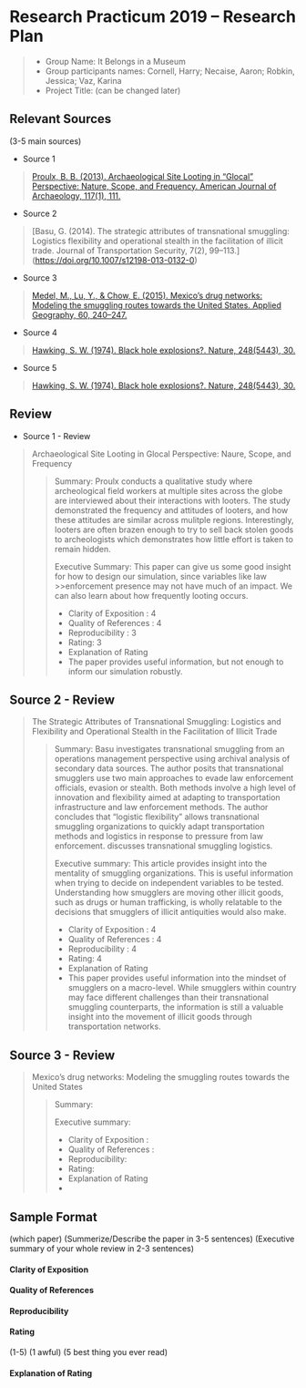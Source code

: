 # Research Practicum 2019 – Research Plan 

> * Group Name: It Belongs in a Museum
> * Group participants names: Cornell, Harry; Necaise, Aaron; Robkin, Jessica; Vaz, Karina
> * Project Title: (can be changed later)

## Relevant Sources

(3-5 main sources)
* Source 1
> [Proulx, B. B. (2013). Archaeological Site Looting in “Glocal” Perspective: Nature, Scope, and Frequency. American Journal of  Archaeology, 117(1), 111.](/relevant_papers/proulx.pdf)

* Source 2
> [Basu, G. (2014). The strategic attributes of transnational smuggling: Logistics flexibility and operational stealth in the facilitation of illicit trade. Journal of Transportation Security, 7(2), 99–113.] (https://doi.org/10.1007/s12198-013-0132-0)

* Source 3
> [Medel, M., Lu, Y., & Chow, E. (2015). Mexico’s drug networks: Modeling the smuggling routes towards the United States. Applied Geography, 60, 240–247.](https://doi.org/10.1016/j.apgeog.2014.10.018)

* Source 4
> [Hawking, S. W. (1974). Black hole explosions?. Nature, 248(5443), 30.](http://citeseerx.ist.psu.edu/viewdoc/download?doi=10.1.1.75.3702&rep=rep1&type=pdf)

* Source 5
> [Hawking, S. W. (1974). Black hole explosions?. Nature, 248(5443), 30.](http://citeseerx.ist.psu.edu/viewdoc/download?doi=10.1.1.75.3702&rep=rep1&type=pdf)

## Review

* Source 1 - Review
> Archaeological Site Looting in Glocal Perspective: Naure, Scope, and Frequency
>> Summary: Proulx conducts a qualitative study where archeological field workers at multiple sites across the globe are interviewed about their interactions with looters. The study demonstrated the frequency and attitudes of looters, and how these attitudes are similar across mulitple regions. Interestingly, looters are often brazen enough to try to sell back stolen goods to archeologists which demonstrates how little effort is taken to remain hidden.
>>
>> Executive Summary: This paper can give us some good insight for how to design our simulation, since variables like law >>enforcement presence may not have much of an impact. We can also learn about how frequently looting occurs. 
>>  * Clarity of Exposition : 4
>>  * Quality of References : 4
>>  * Reproducibility : 3
>>  * Rating: 3
>>  * Explanation of Rating
>>  * The paper provides useful information, but not enough to inform our simulation robustly. 

## Source 2 - Review
> The Strategic Attributes of Transnational Smuggling: Logistics and Flexibility and Operational Stealth in the Facilitation of Illicit Trade
>> Summary: Basu investigates transnational smuggling from an operations management perspective using archival analysis of secondary data sources. The author posits that transnational smugglers use two main approaches to evade law enforcement officials, evasion or stealth. Both methods involve a high level of innovation and flexibility aimed at adapting to transportation infrastructure and law enforcement methods. The author concludes that “logistic flexibility” allows transnational smuggling organizations to quickly adapt transportation methods and logistics in response to pressure from law enforcement. discusses transnational smuggling logistics.
>>
>> Executive summary: This article provides insight into the mentality of smuggling organizations. This is useful information when trying to decide on independent variables to be tested. Understanding how smugglers are moving other illicit goods, such as drugs or human trafficking, is wholly relatable to the decisions that smugglers of illicit antiquities would also make. 
>>  * Clarity of Exposition : 4
>>  * Quality of References : 4
>>  * Reproducibility : 4
>>  * Rating: 4
>>  * Explanation of Rating
>>  * This paper provides useful information into the mindset of smugglers on a macro-level. While smugglers within country may face different challenges than their transnational smuggling counterparts, the information is still a valuable insight into the movement of illicit goods through transportation networks. 

## Source 3 - Review
> Mexico’s drug networks: Modeling the smuggling routes towards the United States
>> Summary: 
>>
>> Executive summary:  
>>  * Clarity of Exposition : 
>>  * Quality of References : 
>>  * Reproducibility: 
>>  * Rating: 
>>  * Explanation of Rating
>>  * 

## Sample Format
(which paper)
(Summerize/Describe the paper in 3-5 sentences)
(Executive summary of your whole review in 2-3 sentences)

#### Clarity of Exposition

#### Quality of References

#### Reproducibility

#### Rating

(1-5)
(1 awful)
(5 best thing you ever read)

#### Explanation of Rating



